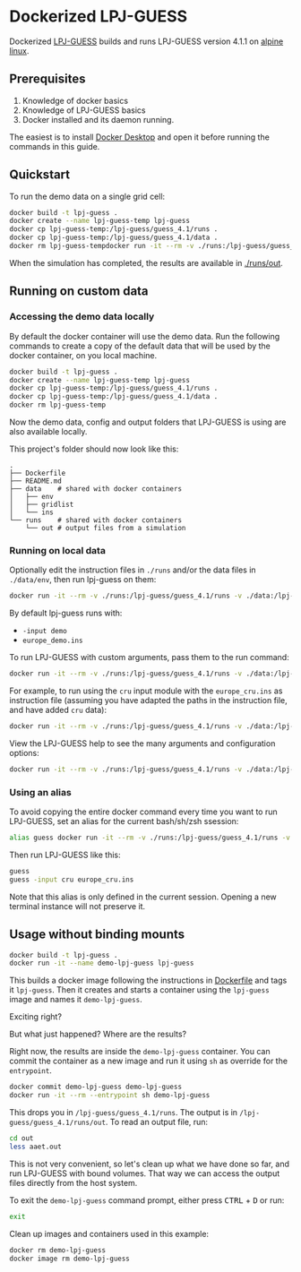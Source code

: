 # Dockerized LPJ-GUESS

Dockerized [LPJ-GUESS](https://web.nateko.lu.se/lpj-guess/) builds and runs LPJ-GUESS version 4.1.1 on [alpine linux](https://www.alpinelinux.org/).

## Prerequisites

1. Knowledge of docker basics
2. Knowledge of LPJ-GUESS basics
3. Docker installed and its daemon running.

The easiest is to install [Docker Desktop](https://docs.docker.com/get-docker/) and open it before running the commands in this guide.

## Quickstart

To run the demo data on a single grid cell:

```sh
docker build -t lpj-guess .
docker create --name lpj-guess-temp lpj-guess
docker cp lpj-guess-temp:/lpj-guess/guess_4.1/runs .
docker cp lpj-guess-temp:/lpj-guess/guess_4.1/data .
docker rm lpj-guess-tempdocker run -it --rm -v ./runs:/lpj-guess/guess_4.1/runs -v ./data:/lpj-guess/guess_4.1/data --name local-lpj-guess lpj-guess
```

When the simulation has completed, the results are available in [./runs/out](./runs/out).

## Running on custom data

### Accessing the demo data locally

By default the docker container will use the demo data.
Run the following commands to create a copy of the default data that will be used by the docker container, on you local machine.

```sh
docker build -t lpj-guess .
docker create --name lpj-guess-temp lpj-guess
docker cp lpj-guess-temp:/lpj-guess/guess_4.1/runs .
docker cp lpj-guess-temp:/lpj-guess/guess_4.1/data .
docker rm lpj-guess-temp
```

Now the demo data, config and output folders that LPJ-GUESS is using are also available locally.

This project's folder should now look like this:

```text
.
├── Dockerfile
├── README.md
├── data    # shared with docker containers
│   ├── env
│   ├── gridlist
│   └── ins
└── runs    # shared with docker containers
    └── out # output files from a simulation
```

### Running on local data

Optionally edit the instruction files in `./runs` and/or the data files in `./data/env`, then run lpj-guess on them:

```sh
docker run -it --rm -v ./runs:/lpj-guess/guess_4.1/runs -v ./data:/lpj-guess/guess_4.1/data --name local-lpj-guess lpj-guess
```

By default lpj-guess runs with:

- `-input demo`
- `europe_demo.ins`

To run LPJ-GUESS with custom arguments, pass them to the run command:

```sh
docker run -it --rm -v ./runs:/lpj-guess/guess_4.1/runs -v ./data:/lpj-guess/guess_4.1/data --name local-lpj-guess lpj-guess <arg1> <arg2> ...
```

For example, to run using the `cru` input module with the `europe_cru.ins` as instruction file (assuming you have adapted the paths in the instruction file, and have added `cru` data):

```sh
docker run -it --rm -v ./runs:/lpj-guess/guess_4.1/runs -v ./data:/lpj-guess/guess_4.1/data --name local-lpj-guess lpj-guess -input cru europe_cru.ins
```

View the LPJ-GUESS help to see the many arguments and configuration options:

```sh
docker run -it --rm -v ./runs:/lpj-guess/guess_4.1/runs -v ./data:/lpj-guess/guess_4.1/data --name local-lpj-guess lpj-guess --help
```

### Using an alias

To avoid copying the entire docker command every time you want to run LPJ-GUESS, set an alias for the current bash/sh/zsh ssession:

```sh
alias guess docker run -it --rm -v ./runs:/lpj-guess/guess_4.1/runs -v ./data:/lpj-guess/guess_4.1/data --name local-lpj-guess lpj-guess
```

Then run LPJ-GUESS like this:

```sh
guess
guess -input cru europe_cru.ins
```

Note that this alias is only defined in the current session. Opening a new terminal instance will not preserve it.

## Usage without binding mounts

```sh
docker build -t lpj-guess .
docker run -it --name demo-lpj-guess lpj-guess
```

This builds a docker image following the instructions in [Dockerfile](/Dockerfile) and tags it `lpj-guess`.
Then it creates and starts a container using the `lpj-guess` image and names it `demo-lpj-guess`.

Exciting right?

But what just happened? Where are the results?

Right now, the results are inside the `demo-lpj-guess` container. You can commit the container as a new image and run it using `sh` as override for the `entrypoint`.

```sh
docker commit demo-lpj-guess demo-lpj-guess
docker run -it --rm --entrypoint sh demo-lpj-guess
```

This drops you in `/lpj-guess/guess_4.1/runs`. The output is in `/lpj-guess/guess_4.1/runs/out`. To read an output file, run:

```sh
cd out
less aaet.out
```

This is not very convenient, so let's clean up what we have done so far, and run LPJ-GUESS with bound volumes. That way we can access the output files directly from the host system.

To exit the `demo-lpj-guess` command prompt, either press <kbd>CTRL</kbd> + <kbd>D</kbd> or run:

```sh
exit
```

Clean up images and containers used in this example:

```sh
docker rm demo-lpj-guess
docker image rm demo-lpj-guess
```
